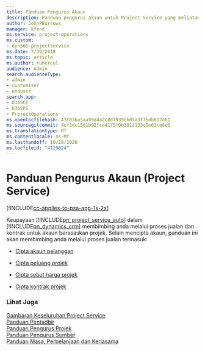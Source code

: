 ```yaml
---
title: Panduan Pengurus Akaun
description: Panduan pengurus akaun untuk Project Service yang melintas semak proses jualan dan kontrak untuk akaun berasaskan projek
author: JohnPBurrows
manager: kfend
ms.service: project-operations
ms.custom:
- dyn365-projectservice
ms.date: 7/30/2018
ms.topic: article
ms.author: ruhercul
audience: Admin
search.audienceType:
- admin
- customizer
- enduser
search.app:
- D365CE
- D365PS
- ProjectOperations
ms.openlocfilehash: 43f83ba5aa99d4a2c8d7939cb05a3f75db617d61
ms.sourcegitcommit: 4cf1dc1561b92fca4175f0b3813133c5e63ce8e6
ms.translationtype: HT
ms.contentlocale: ms-MY
ms.lasthandoff: 10/28/2020
ms.locfileid: "4129824"
---
```

# <a name="account-manager-guide-project-service"></a>Panduan Pengurus Akaun (Project Service)

[!INCLUDE[cc-applies-to-psa-app-1x-2x](../includes/cc-applies-to-psa-app-1x-2x.md)]

Keupayaan [!INCLUDE[pn_project_service_auto](../includes/pn-project-service-auto.md)] dalam [!INCLUDE[pn_dynamics_crm](../includes/pn-dynamics-crm.md)] membimbing anda melalui proses jualan dan kontrak untuk akaun berasaskan projek. Selain mencipta akaun, panduan ini akan membimbing anda melalui proses jualan termasuk:  
  
-   [Cipta akaun pelanggan](../psa/create-customer-account.md)  
  
-   [Cipta peluang projek](../psa/create-project-opportunity.md)  
  
-   [Cipta sebut harga projek](../psa/create-project-quote.md)  
  
-   [Cipta kontrak projek](../psa/create-project-contract.md)  
  
  
### <a name="see-also"></a>Lihat Juga  
 [Gambaran Keseluruhan Project Service](../psa/overview.md)   
 [Panduan Pentadbir](../psa/admin-guide.md)   
 [Panduan Pengurus Projek](../psa/project-manager-guide.md)   
 [Panduan Pengurus Sumber](../psa/resource-manager-guide.md)   
 [Panduan Masa, Perbelanjaan dan Kerjasama](../psa/time-expense-collaboration-guide.md)

